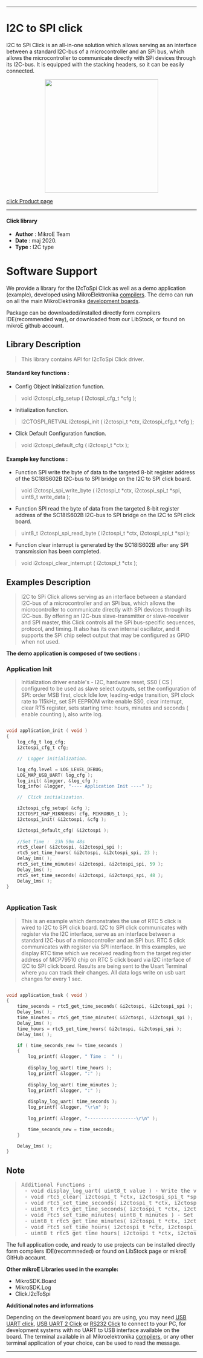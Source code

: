 
---
# I2C to SPI click

I2C to SPi Click is an all-in-one solution which allows serving as an interface between a standard I2C-bus of a microcontroller and an SPi bus, which allows the microcontroller to communicate directly with SPi devices through its I2C-bus. It is equipped with the stacking headers, so it can be easily connected. 

<p align="center">
  <img src="https://download.mikroe.com/images/click_for_ide/i2ctospi_click.png" height=300px>
</p>


[click Product page](<https://www.mikroe.com/i2c-to-spi-click>)

---


#### Click library 

- **Author**        : MikroE Team
- **Date**          : maj 2020.
- **Type**          : I2C type


# Software Support

We provide a library for the I2cToSpi Click 
as well as a demo application (example), developed using MikroElektronika 
[compilers](https://shop.mikroe.com/compilers). 
The demo can run on all the main MikroElektronika [development boards](https://shop.mikroe.com/development-boards).

Package can be downloaded/installed directly form compilers IDE(recommended way), or downloaded from our LibStock, or found on mikroE github account. 

## Library Description

> This library contains API for I2cToSpi Click driver.

#### Standard key functions :

- Config Object Initialization function.
> void i2ctospi_cfg_setup ( i2ctospi_cfg_t *cfg ); 
 
- Initialization function.
> I2CTOSPI_RETVAL i2ctospi_init ( i2ctospi_t *ctx, i2ctospi_cfg_t *cfg );

- Click Default Configuration function.
> void i2ctospi_default_cfg ( i2ctospi_t *ctx );


#### Example key functions :

- Function SPI write the byte of data to the targeted 8-bit register address of the SC18IS602B I2C-bus to SPI bridge on the I2C to SPI click board.
> void i2ctospi_spi_write_byte ( i2ctospi_t *ctx, i2ctospi_spi_t *spi, uint8_t write_data );
 
- Function SPI read the byte of data from the targeted 8-bit register address of the SC18IS602B I2C-bus to SPI bridge on the I2C to SPI click board.
> uint8_t i2ctospi_spi_read_byte ( i2ctospi_t *ctx, i2ctospi_spi_t *spi );

- Function clear interrupt is generated by the SC18IS602B after any SPI transmission has been completed.
> void i2ctospi_clear_interrupt ( i2ctospi_t *ctx );

## Examples Description

> I2C to SPi Click allows serving as an interface between a standard I2C-bus of a microcontroller 
> and an SPi bus, which allows the microcontroller to communicate directly with SPi devices 
> through its I2C-bus. By offering an I2C-bus slave-transmitter or slave-receiver and SPI master, 
> this Click controls all the SPi bus-specific sequences, protocol, and timing. It also has its own 
> internal oscillator, and it supports the SPi chip select output that may be configured as GPIO when not used.

**The demo application is composed of two sections :**

### Application Init 

>  Initialization driver enable's - I2C,
> hardware reset, SS0 ( CS ) configured to be used as slave select outputs, set the configuration of SPI:
> order MSB first, clock Idle low, leading-edge transition, SPI clock rate to 115kHz,
> set SPI EEPROM write enable SS0, clear  interrupt,
> clear RT5 register, sets starting time: hours, minutes and seconds ( enable counting ), also write log. 

```c

void application_init ( void )
{
    log_cfg_t log_cfg;
    i2ctospi_cfg_t cfg;

    //  Logger initialization.

    log_cfg.level = LOG_LEVEL_DEBUG;
    LOG_MAP_USB_UART( log_cfg );
    log_init( &logger, &log_cfg );
    log_info( &logger, "---- Application Init ----" );

    //  Click initialization.

    i2ctospi_cfg_setup( &cfg );
    I2CTOSPI_MAP_MIKROBUS( cfg, MIKROBUS_1 );
    i2ctospi_init( &i2ctospi, &cfg );

    i2ctospi_default_cfg( &i2ctospi );
    
    //Set Time :  23h 59m 48s
    rtc5_clear( &i2ctospi, &i2ctospi_spi );  
    rtc5_set_time_hours( &i2ctospi, &i2ctospi_spi, 23 );
    Delay_1ms( );
    rtc5_set_time_minutes( &i2ctospi, &i2ctospi_spi, 59 );
    Delay_1ms( );
    rtc5_set_time_seconds( &i2ctospi, &i2ctospi_spi, 48 );
    Delay_1ms( );
}
  
```

### Application Task

> This is an example which demonstrates the use of RTC 5 click is wired to I2C to SPI click board.
> I2C to SPI click communicates with register via the I2C interface,
> serve as an interface between a standard I2C-bus of a microcontroller and an SPI bus.
> RTC 5 click communicates with register via SPI interface.
> In this examples, we display RTC time which we received reading from the target register 
> address of MCP79510 chip on RTC 5 click board via I2C interface of I2C to SPI click board.
> Results are being sent to the Usart Terminal where you can track their changes.
> All data logs write on usb uart changes for every 1 sec. 

```c

void application_task ( void )
{
    time_seconds = rtc5_get_time_seconds( &i2ctospi, &i2ctospi_spi );
    Delay_1ms( );
    time_minutes = rtc5_get_time_minutes( &i2ctospi, &i2ctospi_spi );
    Delay_1ms( );
    time_hours = rtc5_get_time_hours( &i2ctospi, &i2ctospi_spi );
    Delay_1ms( );

    if ( time_seconds_new != time_seconds )
    {
        log_printf( &logger, " Time :  " );
    
        display_log_uart( time_hours );
        log_printf( &logger, ":" );
    
        display_log_uart( time_minutes );
        log_printf( &logger, ":" );
    
        display_log_uart( time_seconds );
        log_printf( &logger, "\r\n" );
        
        log_printf( &logger, "------------------\r\n" );

        time_seconds_new = time_seconds;
    }

    Delay_1ms( );
} 

```

## Note

> <pre>
> Additional Functions :
>  - void display_log_uart( uint8_t value ) - Write the value of time or date as a two-digit number.
>  - void rtc5_clear( i2ctospi_t *ctx, i2ctospi_spi_t *spi ) - Clear RTCC and SRAM memory of RTC 5 click.
>  - void rtc5_set_time_seconds( i2ctospi_t *ctx, i2ctospi_spi_t *spi, uint8_t seconds ) - Set the seconds and enable counting.
>  - uint8_t rtc5_get_time_seconds( i2ctospi_t *ctx, i2ctospi_spi_t *spi ) - Get the seconds.
>  - void rtc5_set_time_minutes( uint8_t minutes ) - Set the minutes.
>  - uint8_t rtc5_get_time_minutes( i2ctospi_t *ctx, i2ctospi_spi_t *spi ) - Get the minutes.
>  - void rtc5_set_time_hours( i2ctospi_t *ctx, i2ctospi_spi_t *spi, uint8_t hours ) - Set the hours.
>  - uint8_t rtc5_get_time_hours( i2ctospi_t *ctx, i2ctospi_spi_t *spi ) - Get the hours.
> </pre>

The full application code, and ready to use projects can be  installed directly form compilers IDE(recommneded) or found on LibStock page or mikroE GitHub accaunt.

**Other mikroE Libraries used in the example:** 

- MikroSDK.Board
- MikroSDK.Log
- Click.I2cToSpi

**Additional notes and informations**

Depending on the development board you are using, you may need 
[USB UART click](https://shop.mikroe.com/usb-uart-click), 
[USB UART 2 Click](https://shop.mikroe.com/usb-uart-2-click) or 
[RS232 Click](https://shop.mikroe.com/rs232-click) to connect to your PC, for 
development systems with no UART to USB interface available on the board. The 
terminal available in all Mikroelektronika 
[compilers](https://shop.mikroe.com/compilers), or any other terminal application 
of your choice, can be used to read the message.



---
